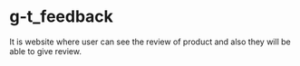 # g-t_feedback
It is website where user can see the review of product and also they will be able to give review.
